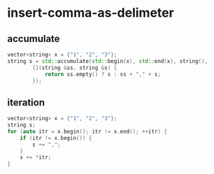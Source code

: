# insert-comma-as-delimeter

## accumulate

```c++
vector<string> x = {"1", "2", "3"};
string s = std::accumulate(std::begin(x), std::end(x), string(),
        [](string &ss, string &s) {
            return ss.empty() ? s : ss + "," + s;
        });
```

## iteration

```c++
vector<string> x = {"1", "2", "3"};
string s;
for (auto itr = x.begin(); itr != x.end(); ++itr) {
    if (itr != x.begin()) {
        s += ",";
    }
    s += *itr;
}
```
